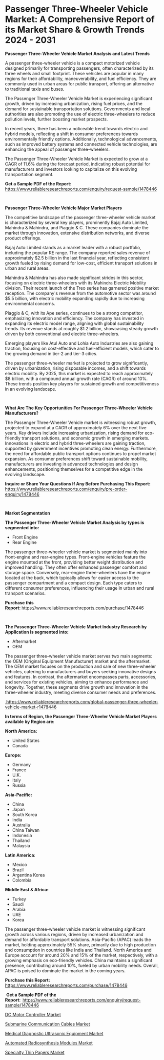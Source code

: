 <p><h1>Passenger Three-Wheeler Vehicle Market: A Comprehensive Report of its Market Share & Growth Trends 2024 - 2031</h1></p><p><strong>Passenger Three-Wheeler Vehicle Market Analysis and Latest Trends</strong></p>
<p><p>A passenger three-wheeler vehicle is a compact motorized vehicle designed primarily for transporting passengers, often characterized by its three wheels and small footprint. These vehicles are popular in many regions for their affordability, maneuverability, and fuel efficiency. They are commonly used in urban areas for public transport, offering an alternative to traditional taxis and buses.</p><p>The Passenger Three-Wheeler Vehicle Market is experiencing significant growth, driven by increasing urbanization, rising fuel prices, and the demand for sustainable transportation solutions. Governments and local authorities are also promoting the use of electric three-wheelers to reduce pollution levels, further boosting market prospects. </p><p>In recent years, there has been a noticeable trend towards electric and hybrid models, reflecting a shift in consumer preferences towards environmentally friendly options. Additionally, technological advancements, such as improved battery systems and connected vehicle technologies, are enhancing the appeal of passenger three-wheelers. </p><p>The Passenger Three-Wheeler Vehicle Market is expected to grow at a CAGR of 11.6% during the forecast period, indicating robust potential for manufacturers and investors looking to capitalize on this evolving transportation segment.</p></p>
<p><strong>Get a Sample PDF of the Report:&nbsp;</strong> <a href="https://www.reliableresearchreports.com/enquiry/request-sample/1478446?utm_campaign=1333&utm_medium=2&utm_source=Github&utm_content=ia&utm_term=28092024&utm_id=passenger-three-wheeler-vehicle">https://www.reliableresearchreports.com/enquiry/request-sample/1478446</a></p>
<p>&nbsp;</p>
<p><strong>Passenger Three-Wheeler Vehicle Major Market Players</strong></p>
<p><p>The competitive landscape of the passenger three-wheeler vehicle market is characterized by several key players, prominently Bajaj Auto Limited, Mahindra & Mahindra, and Piaggio & C. These companies dominate the market through innovation, extensive distribution networks, and diverse product offerings.</p><p>Bajaj Auto Limited stands as a market leader with a robust portfolio, including the popular RE range. The company reported sales revenue of approximately $2.5 billion in the last financial year, reflecting consistent growth fueled by rising demand for low-cost, efficient transport solutions in urban and rural areas. </p><p>Mahindra & Mahindra has also made significant strides in this sector, focusing on electric three-wheelers with its Mahindra Electric Mobility division. Their recent launch of the Treo series has garnered positive market reception. The company's revenue from the automotive sector was around $5.5 billion, with electric mobility expanding rapidly due to increasing environmental concerns.</p><p>Piaggio & C, with its Ape series, continues to be a strong competitor, emphasizing innovation and efficiency. The company has invested in expanding its electric model range, aligning with global sustainability trends. Its revenue stands at roughly $1.2 billion, showcasing steady growth driven by both conventional and electric three-wheelers.</p><p>Emerging players like Atul Auto and Lohia Auto Industries are also gaining traction, focusing on cost-effective and fuel-efficient models, which cater to the growing demand in tier-2 and tier-3 cities.</p><p>The passenger three-wheeler market is projected to grow significantly, driven by urbanization, rising disposable incomes, and a shift towards electric mobility. By 2025, this market is expected to reach approximately $8 billion, with a compound annual growth rate (CAGR) of around 10%. These trends position key players for sustained growth and competitiveness in an evolving landscape.</p></p>
<p>&nbsp;</p>
<p><strong>What Are The Key Opportunities For Passenger Three-Wheeler Vehicle Manufacturers?</strong></p>
<p><p>The Passenger Three-Wheeler Vehicle market is witnessing robust growth, projected to expand at a CAGR of approximately 6% over the next five years. Key drivers include increasing urbanization, rising demand for eco-friendly transport solutions, and economic growth in emerging markets. Innovations in electric and hybrid three-wheelers are gaining traction, supported by government incentives promoting clean energy. Furthermore, the need for affordable public transport options continues to propel market expansion. As consumer preferences shift toward sustainable mobility, manufacturers are investing in advanced technologies and design enhancements, positioning themselves for a competitive edge in the evolving landscape.</p></p>
<p><strong>Inquire or Share Your Questions If Any Before Purchasing This Report:</strong> <a href="https://www.reliableresearchreports.com/enquiry/pre-order-enquiry/1478446?utm_campaign=1333&utm_medium=2&utm_source=Github&utm_content=ia&utm_term=28092024&utm_id=passenger-three-wheeler-vehicle">https://www.reliableresearchreports.com/enquiry/pre-order-enquiry/1478446</a></p>
<p>&nbsp;</p>
<p><strong>Market Segmentation</strong></p>
<p><strong>The Passenger Three-Wheeler Vehicle Market Analysis by types is segmented into:</strong></p>
<p><ul><li>Front Engine</li><li>Rear Engine</li></ul></p>
<p><p>The passenger three-wheeler vehicle market is segmented mainly into front-engine and rear-engine types. Front-engine vehicles feature the engine mounted at the front, providing better weight distribution and improved handling. They often offer enhanced passenger comfort and storage space. Conversely, rear-engine three-wheelers have the engine located at the back, which typically allows for easier access to the passenger compartment and a compact design. Each type caters to different consumer preferences, influencing their usage in urban and rural transport scenarios.</p></p>
<p><strong>Purchase this Report:&nbsp;</strong><a href="https://www.reliableresearchreports.com/purchase/1478446?utm_campaign=1333&utm_medium=2&utm_source=Github&utm_content=ia&utm_term=28092024&utm_id=passenger-three-wheeler-vehicle">https://www.reliableresearchreports.com/purchase/1478446</a></p>
<p>&nbsp;</p>
<p><strong>The Passenger Three-Wheeler Vehicle Market Industry Research by Application is segmented into:</strong></p>
<p><ul><li>Aftermarket</li><li>OEM</li></ul></p>
<p><p>The passenger three-wheeler vehicle market serves two main segments: the OEM (Original Equipment Manufacturer) market and the aftermarket. The OEM market focuses on the production and sale of new three-wheeler vehicles, catering to manufacturers and buyers seeking innovative designs and features. In contrast, the aftermarket encompasses parts, accessories, and services for existing vehicles, aiming to enhance performance and longevity. Together, these segments drive growth and innovation in the three-wheeler industry, meeting diverse consumer needs and preferences.</p></p>
<p><a href="https://www.reliableresearchreports.com/global-passenger-three-wheeler-vehicle-market-r1478446?utm_campaign=1333&utm_medium=2&utm_source=Github&utm_content=ia&utm_term=28092024&utm_id=passenger-three-wheeler-vehicle">&nbsp;https://www.reliableresearchreports.com/global-passenger-three-wheeler-vehicle-market-r1478446</a></p>
<p><strong>In terms of Region, the Passenger Three-Wheeler Vehicle Market Players available by Region are:</strong></p>
<p>
    <p> <strong> North America: </strong>
        <ul>
            <li>United States</li>
            <li>Canada</li>
        </ul>
        </p> 
    <p> <strong> Europe: </strong>
        <ul>
            <li>Germany</li>
            <li>France</li>
            <li>U.K.</li>
            <li>Italy</li>
            <li>Russia</li>
        </ul>
        </p> 
    <p> <strong> Asia-Pacific: </strong>
        <ul>
            <li>China</li>
            <li>Japan</li>
            <li>South Korea</li>
            <li>India</li>
            <li>Australia</li>
            <li>China Taiwan</li>
            <li>Indonesia</li>
            <li>Thailand</li>
            <li>Malaysia</li>
        </ul>
        </p> 
    <p> <strong> Latin America: </strong>
        <ul>
            <li>Mexico</li>
            <li>Brazil</li>
            <li>Argentina Korea</li>
            <li>Colombia</li>
        </ul>
        </p> 
    <p> <strong> Middle East & Africa: </strong>
        <ul>
            <li>Turkey</li>
            <li>Saudi</li>
            <li>Arabia</li>
            <li>UAE</li>
            <li>Korea</li>
        </ul>
    </p>
    </p>
<p><p>The passenger three-wheeler vehicle market is witnessing significant growth across various regions, driven by increased urbanization and demand for affordable transport solutions. Asia-Pacific (APAC) leads the market, holding approximately 55% share, primarily due to high production and consumption in countries like India and Thailand. North America and Europe account for around 20% and 15% of the market, respectively, with a growing emphasis on eco-friendly vehicles. China maintains a significant presence, contributing around 10%, fueled by urban mobility needs. Overall, APAC is poised to dominate the market in the coming years.</p></p>
<p><strong>Purchase this Report: </strong><a href="https://www.reliableresearchreports.com/purchase/1478446?utm_campaign=1333&utm_medium=2&utm_source=Github&utm_content=ia&utm_term=28092024&utm_id=passenger-three-wheeler-vehicle">https://www.reliableresearchreports.com/purchase/1478446</a></p>
<p>&nbsp;<strong>Get a Sample PDF of the Report:&nbsp;&nbsp;</strong><a href="https://www.reliableresearchreports.com/enquiry/request-sample/1478446?utm_campaign=1333&utm_medium=2&utm_source=Github&utm_content=ia&utm_term=28092024&utm_id=passenger-three-wheeler-vehicle">https://www.reliableresearchreports.com/enquiry/request-sample/1478446</a></p>
<p><strong></strong></p>
<p><p><a href="https://www.linkedin.com/pulse/unveiling-market-trends-global-dc-motor-controller-growth-regional-x3l0f?utm_campaign=1333&utm_medium=2&utm_source=Github&utm_content=ia&utm_term=28092024&utm_id=passenger-three-wheeler-vehicle">DC Motor Controller Market</a></p><p><a href="https://www.linkedin.com/pulse/insights-submarine-communication-cables-market-size-which-expanding-k1fqf?utm_campaign=1333&utm_medium=2&utm_source=Github&utm_content=ia&utm_term=28092024&utm_id=passenger-three-wheeler-vehicle">Submarine Communication Cables Market</a></p><p><a href="https://issuu.com/reportprime-2/docs/medical-diagnostic-ultrasonic-equip_3203752131048d?utm_campaign=1333&utm_medium=2&utm_source=Github&utm_content=ia&utm_term=28092024&utm_id=passenger-three-wheeler-vehicle">Medical Diagnostic Ultrasonic Equipment Market</a></p><p><a href="https://issuu.com/reportprime-2/docs/automated-radiosynthesis-modules-ma_7ff106e8851fef?utm_campaign=1333&utm_medium=2&utm_source=Github&utm_content=ia&utm_term=28092024&utm_id=passenger-three-wheeler-vehicle">Automated Radiosynthesis Modules Market</a></p><p><a href="https://github.com/nathandecarvalho/Market-Research-Report-List-5/blob/main/specialty-thin-papers-market.md?utm_campaign=1333&utm_medium=2&utm_source=Github&utm_content=ia&utm_term=28092024&utm_id=passenger-three-wheeler-vehicle">Specialty Thin Papers Market</a></p></p>